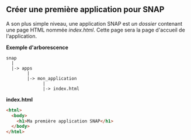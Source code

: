 
## Créer une première application pour SNAP

A son plus simple niveau, une application SNAP est *un dossier* contenant une page HTML nommée *index.html*.
Cette page sera la page d'accueil de l'application.

**Exemple d'arborescence**
```
snap
  |
  |-> apps
        |
        |-> mon_application
              |
              |-> index.html
```

**index.html**
```html
<html>
  <body>
    <h1>Ma première application SNAP</h1>
  </body>
</html>
```
